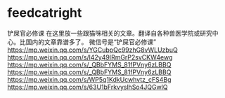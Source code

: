 # feedcatright
铲屎官必修课
在这里放一些跟猫咪相关的文章。翻译自各种兽医学院或研究中心。比国内的文章靠谱多了。
微信号是“铲屎官必修课”
https://mp.weixin.qq.com/s/YGCubpQc99zhG8vWLUzbuQ
https://mp.weixin.qq.com/s/l42y49IRmGrP2svCKW4ewg
https://mp.weixin.qq.com/s/_QBbFYMS_81fPVny6zLBBQ
https://mp.weixin.qq.com/s/_QBbFYMS_81fPVny6zLBBQ
https://mp.weixin.qq.com/s/WP5q1KdkUcwhvtz_cFS4Bg
https://mp.weixin.qq.com/s/63U1bFrkvyslhSo4JQGwlQ
